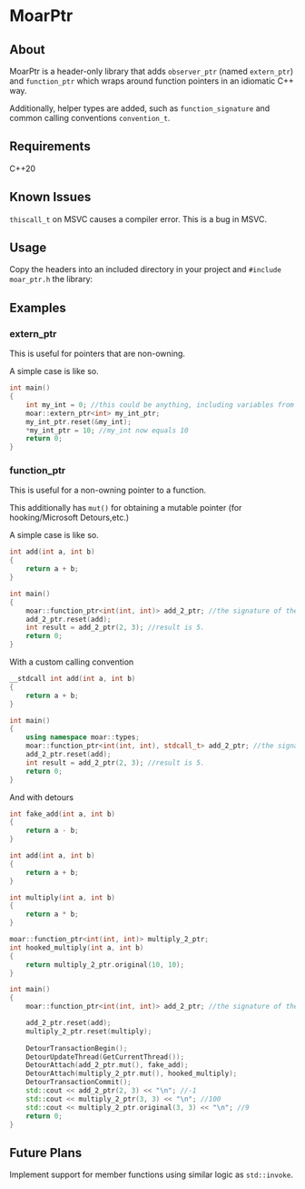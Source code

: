 # MoarPtr

## About

MoarPtr is a header-only library that adds `observer_ptr` (named `extern_ptr`) and `function_ptr` which wraps around function pointers in an idiomatic C++ way.

Additionally, helper types are added, such as `function_signature` and common calling conventions `convention_t`.

## Requirements
C++20

## Known Issues
`thiscall_t` on MSVC causes a compiler error. This is a bug in MSVC.

## Usage
Copy the headers into an included directory in your project and `#include moar_ptr.h` the library:

## Examples

### extern_ptr
This is useful for pointers that are non-owning.

A simple case is like so.
```cpp
int main()
{
    int my_int = 0; //this could be anything, including variables from other modules.
    moar::extern_ptr<int> my_int_ptr;
    my_int_ptr.reset(&my_int);
    *my_int_ptr = 10; //my_int now equals 10
    return 0;
}
```

### function_ptr
This is useful for a non-owning pointer to a function.

This additionally has `mut()` for obtaining a mutable pointer (for hooking/Microsoft Detours,etc.)

A simple case is like so.
```cpp
int add(int a, int b)
{
    return a + b;
}

int main()
{
    moar::function_ptr<int(int, int)> add_2_ptr; //the signature of the function uses std::function style syntax.
    add_2_ptr.reset(add);
    int result = add_2_ptr(2, 3); //result is 5.
    return 0;
}
```

With a custom calling convention
```cpp
__stdcall int add(int a, int b)
{
    return a + b;
}

int main()
{
    using namespace moar::types;
    moar::function_ptr<int(int, int), stdcall_t> add_2_ptr; //the signature of the function uses std::function style syntax.
    add_2_ptr.reset(add);
    int result = add_2_ptr(2, 3); //result is 5.
    return 0;
}
```

And with detours
```cpp
int fake_add(int a, int b)
{
    return a - b;
}

int add(int a, int b)
{
    return a + b;
}

int multiply(int a, int b)
{
    return a * b;
}

moar::function_ptr<int(int, int)> multiply_2_ptr;
int hooked_multiply(int a, int b)
{
    return multiply_2_ptr.original(10, 10);
}

int main()
{
    moar::function_ptr<int(int, int)> add_2_ptr; //the signature of the function uses std::function style syntax.

    add_2_ptr.reset(add);
    multiply_2_ptr.reset(multiply);
    
    DetourTransactionBegin();
    DetourUpdateThread(GetCurrentThread());
    DetourAttach(add_2_ptr.mut(), fake_add);
    DetourAttach(multiply_2_ptr.mut(), hooked_multiply);
    DetourTransactionCommit();
    std::cout << add_2_ptr(2, 3) << "\n"; //-1
    std::cout << multiply_2_ptr(3, 3) << "\n"; //100
    std::cout << multiply_2_ptr.original(3, 3) << "\n"; //9
    return 0;
}
```

## Future Plans
Implement support for member functions using similar logic as `std::invoke`.
